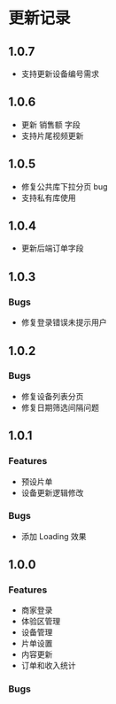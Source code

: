 # 更新记录

## 1.0.7

+ 支持更新设备编号需求

## 1.0.6
+ 更新 销售额 字段
+ 支持片尾视频更新

## 1.0.5
+ 修复公共库下拉分页 bug
+ 支持私有库使用

## 1.0.4

+ 更新后端订单字段

## 1.0.3

### Bugs

+ 修复登录错误未提示用户

## 1.0.2

### Bugs

+ 修复设备列表分页
+ 修复日期筛选间隔问题

## 1.0.1

### Features

+ 预设片单
+ 设备更新逻辑修改


### Bugs

+ 添加 Loading 效果

## 1.0.0

### Features

+ 商家登录
+ 体验区管理
+ 设备管理
+ 片单设置
+ 内容更新
+ 订单和收入统计


### Bugs

